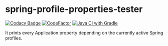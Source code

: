 # spring-profile-properties-tester

[![Codacy Badge](https://app.codacy.com/project/badge/Grade/c8b4ea1c1a84487999ebfe31efcf4082)](https://app.codacy.com/gh/Attacktive/spring-profile-properties-tester/dashboard?utm_source=gh&utm_medium=referral&utm_content=&utm_campaign=Badge_grade)
[![CodeFactor](https://www.codefactor.io/repository/github/attacktive/spring-profile-properties-tester/badge)](https://www.codefactor.io/repository/github/attacktive/spring-profile-properties-tester)
[![Java CI with Gradle](https://github.com/Attacktive/spring-profile-properties-tester/actions/workflows/gradle.yaml/badge.svg)](https://github.com/Attacktive/spring-profile-properties-tester/actions/workflows/gradle.yaml)

It prints every Application property depending on the currently active Spring profiles.
